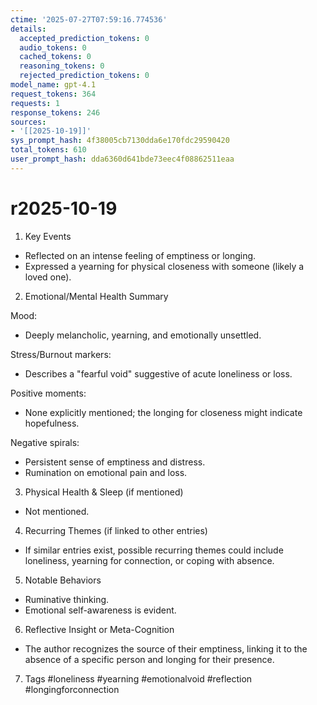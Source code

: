 ```yaml
---
ctime: '2025-07-27T07:59:16.774536'
details:
  accepted_prediction_tokens: 0
  audio_tokens: 0
  cached_tokens: 0
  reasoning_tokens: 0
  rejected_prediction_tokens: 0
model_name: gpt-4.1
request_tokens: 364
requests: 1
response_tokens: 246
sources:
- '[[2025-10-19]]'
sys_prompt_hash: 4f38005cb7130dda6e170fdc29590420
total_tokens: 610
user_prompt_hash: dda6360d641bde73eec4f08862511eaa
---
```

# r2025-10-19

1. Key Events
- Reflected on an intense feeling of emptiness or longing.
- Expressed a yearning for physical closeness with someone (likely a loved one).

2. Emotional/Mental Health Summary

Mood:
- Deeply melancholic, yearning, and emotionally unsettled.

Stress/Burnout markers:
- Describes a "fearful void" suggestive of acute loneliness or loss.

Positive moments:
- None explicitly mentioned; the longing for closeness might indicate hopefulness.

Negative spirals:
- Persistent sense of emptiness and distress.
- Rumination on emotional pain and loss.

3. Physical Health & Sleep (if mentioned)
- Not mentioned.

4. Recurring Themes (if linked to other entries)
- If similar entries exist, possible recurring themes could include loneliness, yearning for connection, or coping with absence.

5. Notable Behaviors
- Ruminative thinking.
- Emotional self-awareness is evident.

6. Reflective Insight or Meta-Cognition
- The author recognizes the source of their emptiness, linking it to the absence of a specific person and longing for their presence.

7. Tags
#loneliness #yearning #emotionalvoid #reflection #longingforconnection